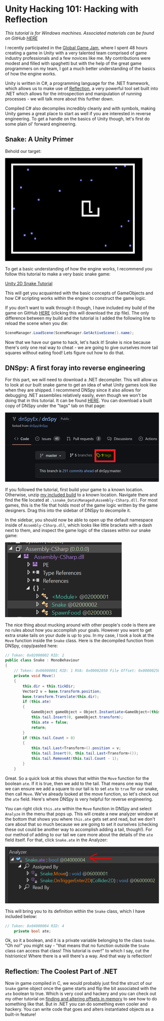 # Unity Hacking 101: Hacking with Reflection

_This tutorial is for Windows machines. Associated materials can be found on GitHub [HERE](https://github.com/MayerDaniel/UnityHacking)_

I recently participated in the [Global Game Jam](https://globalgamejam.org/), where I spent 48 hours creating a game in Unity with a very talented team comprised of game industry professionals and a few novices like me. My contributions were modest and filled with spaghetti but with the help of the great game programmers on my team, I got a much better understanding of the basics of how the engine works. 

Unity is written in C#, a programming language for the .NET framework, which allows us to make use of [Reflection](https://learn.microsoft.com/en-us/dotnet/csharp/programming-guide/concepts/reflection), a very powerful tool set built into .NET which allows for the introspection and manipulation of running processes - we will talk more about this further down. 

Compiled C# also decompiles incredibly cleanly and with symbols, making Unity games a great place to start as well if you are interested in reverse engineering. To get a handle on the basics of Unity though, let's first do some plain ol' forward engineering.

## Snake: A Unity Primer

Behold our target:

![Snake](snake.png "Our target")

To get a basic understanding of how the engine works, I recommend you follow this tutorial to make a very basic snake game:

[Unity 2D Snake Tutorial](https://noobtuts.com/unity/2d-snake-game)

This will get you acquainted with the basic concepts of GameObjects and how C# scripting works within the engine to construct the game logic. 

If you don't want to walk through it though, I have included my build of the game on GitHub [HERE](https://github.com/MayerDaniel/UnityHacking/blob/main/101/snakebuild.zip?raw=true) (clicking this will download the zip file). The only difference between my build and the tutorial is I added the following line to reload the scene when you die:

```cs
SceneManager.LoadScene(SceneManager.GetActiveScene().name);
```

Now that we have our game to hack, let's hack it! Snake is nice because there's only one real way to cheat - we are going to give ourselves more tail squares without eating food! Lets figure out how to do that.

## DNSpy: A first foray into reverse engineering

For this part, we will need to download a .NET decompiler. This will allow us to look at our built snake game to get an idea of what Unity games look like when they are shipped. I recommend DNSpy since it also allows for debugging .NET assemblies relatively easily, even though we won't be doing that in this tutorial. It can be found [HERE](https://github.com/dnSpyEx/dnSpy). You can download a built copy of DNSpy under the "tags" tab on that page:

![Tag location](tags.png "Tag location")

If you followed the tutorial, first build your game to a known location. Otherwise, unzip [my included build](https://github.com/MayerDaniel/UnityHacking/blob/main/101/snakebuild.zip?raw=true) to a known location. Navigate there and find the file located at `.\snake_Data\Managed\Assembly-CSharp.dll`. For most games, this is the file that holds most of the game logic written by the game designers. Drag this into the sidebar of DNSpy to decompile it.

In the sidebar, you should now be able to open up the default namespace inside of `Assembly-CSharp.dll`, which looks like little brackets with a dash next to them, and inspect the game logic of the classes within our snake game:

![DNSpy Sidebar](sidebar.png)

The nice thing about mucking around with other people's code is there are no rules about how you accomplish your goals. However you want to get extra snake tails on your dude is up to you. In my case, I took a look at the `Move` function inside the `Snake` class. Here is the decompiled function from DNSpy, copy/pasted here:


```cs
// Token: 0x02000002 RID: 2
public class Snake : MonoBehaviour
{
	// Token: 0x06000001 RID: 1 RVA: 0x00002050 File Offset: 0x00000250
	private void Move()
	{
		this.dir = this.tickDir;
		Vector2 v = base.transform.position;
		base.transform.Translate(this.dir);
		if (this.ate)
		{
			GameObject gameObject = Object.Instantiate<GameObject>(this.tailPrefab, v, Quaternion.identity);
			this.tail.Insert(0, gameObject.transform);
			this.ate = false;
			return;
		}
		if (this.tail.Count > 0)
		{
			this.tail.Last<Transform>().position = v;
			this.tail.Insert(0, this.tail.Last<Transform>());
			this.tail.RemoveAt(this.tail.Count - 1);
		}
	}
```

Great. So a quick look at this shows that within the `Move` function for the boolean `ate`. If it is true, then we add to the tail. That means one way that we can ensure we add a square to our tail is to set `ate` to `true` for our snake, then call `Move`. We've already looked at the move function, so let's check out the `ate` field. Here's where DNSpy is very helpful for reverse engineering. 

You can right click `this.ate` within the `Move` function in DNSpy and select `Analyze` in the menu that pops up. This will create a new analyzer window at the bottom that shows you where `this.ate` gets set and read, but we don't care about that so much because we are going to set it ourselves (checking these out could be another way to accomplish adding a tail, though!). For our method of adding to our tail we care more about the details of the `ate` field itself. For that, click `Snake.ate` in the Analyzer:

![Analyzer](analyzer.png)

This will bring you to its definition within the `Snake` class, which I have included below:

```cs
// Token: 0x04000004 RID: 4
	private bool ate;
```

Ok, so it a boolean, and it is a private variable belonging to the class `Snake`. "Oh no!" you might say - "that means that no function outside the `Snake` class can access that class! This tutorial is over!" to which I say, cut the histrionics! Where there is a will there's a way. And that way is reflection!

## Reflection: The Coolest Part of .NET

Now in game compiled in C, we would probably just find the struct of our `Snake` game object once the game starts and flip the bit associated with the `ate` boolean to true. Which is very cool and hackery and you can check out my other tutorial on [finding and altering offsets in memory](/blog/Process-Injection-102-VirtualProtect) to see how to do something like that. But in .NET you can do something even cooler and hackery. You can write code that goes and alters instantiated objects as a built-in feature!





